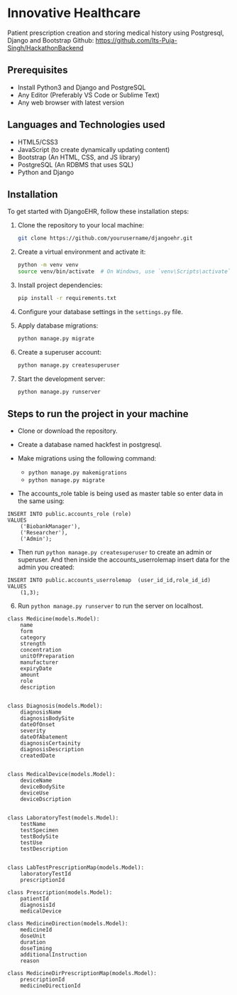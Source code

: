 # Innovative Healthcare

Patient prescription creation and storing medical history using Postgresql, Django and Bootstrap
Github: https://github.com/Its-Puja-Singh/HackathonBackend

## Prerequisites
* Install Python3 and Django and PostgreSQL
* Any Editor (Preferably VS Code or Sublime Text)
* Any web browser with latest version

## Languages and Technologies used
* HTML5/CSS3
* JavaScript (to create dynamically updating content)
* Bootstrap (An HTML, CSS, and JS library)
* PostgreSQL (An RDBMS that uses SQL)
* Python and Django

## Installation

To get started with DjangoEHR, follow these installation steps:

1. Clone the repository to your local machine:

    ```bash
    git clone https://github.com/yourusername/djangoehr.git
    ```

2. Create a virtual environment and activate it:

    ```bash
    python -m venv venv
    source venv/bin/activate  # On Windows, use `venv\Scripts\activate`
    ```

3. Install project dependencies:

    ```bash
    pip install -r requirements.txt
    ```

4. Configure your database settings in the `settings.py` file.

5. Apply database migrations:

    ```bash
    python manage.py migrate
    ```

6. Create a superuser account:

    ```bash
    python manage.py createsuperuser
    ```

7. Start the development server:

    ```bash
    python manage.py runserver
    ```

## Steps to run the project in your machine
* Clone or download the repository.
* Create a database named hackfest in postgresql.
* Make migrations using the following command:
    * `python manage.py makemigrations`
    * `python manage.py migrate`


* The accounts_role table is being used as master table so enter data in the same using:

```
INSERT INTO public.accounts_role (role)
VALUES
    ('BiobankManager'),
    ('Researcher'),
    ('Admin');
```
* Then run `python manage.py createsuperuser` to create an admin or superuser.
And then inside the accounts_userrolemap insert data for the admin you created:
```
INSERT INTO public.accounts_userrolemap  (user_id_id,role_id_id)
VALUES
    (1,3);
```
6. Run `python manage.py runserver` to run the server on localhost.


```
class Medicine(models.Model):
    name 
    form    
    category 
    strength     
    concentration 
    unitOfPreparation 
    manufacturer 
    expiryDate 
    amount 
    role 
    description 
```
```

class Diagnosis(models.Model):
    diagnosisName 
    diagnosisBodySite     
    dateOfOnset 
    severity 
    dateOfAbatement 
    diagnosisCertainity
    diagnosisDescription  
    createdDate  
```
```

class MedicalDevice(models.Model):
    deviceName 
    deviceBodySite 
    deviceUse 
    deviceDscription 
```
```

class LaboratoryTest(models.Model):
    testName 
    testSpecimen 
    testBodySite 
    testUse 
    testDescription 
```
```

class LabTestPrescriptionMap(models.Model):
    laboratoryTestId     
    prescriptionId 

```
```
class Prescription(models.Model):
    patientId 
    diagnosisId 
    medicalDevice 

```
```
class MedicineDirection(models.Model):
    medicineId 
    doseUnit
    duration     
    doseTiming 
    additionalInstruction 
    reason 
```
```
class MedicineDirPrescriptionMap(models.Model):
    prescriptionId     
    medicineDirectionId
```

